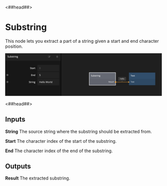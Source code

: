 <##head##>

# Substring

This node lets you extract a part of a <span class="ndl-data">string</span> given a start and end character position.

![](substring.png)

<##head##>

<div class = "node-inputs">

## Inputs

**String**
The source string where the substring should be extracted from.

**Start**
The character index of the start of the substring.

**End**
The character index of the end of the substring.

</div>

<div class = "node-outputs">

## Outputs

**Result**
The extracted substring.

</div>

